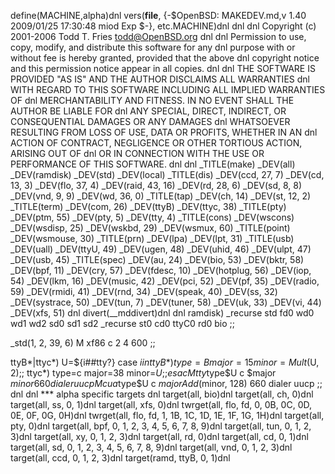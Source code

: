 define(MACHINE,alpha)dnl
vers(__file__,
	{-$OpenBSD: MAKEDEV.md,v 1.40 2009/01/25 17:30:48 miod Exp $-},
etc.MACHINE)dnl
dnl
dnl Copyright (c) 2001-2006 Todd T. Fries <todd@OpenBSD.org>
dnl
dnl Permission to use, copy, modify, and distribute this software for any
dnl purpose with or without fee is hereby granted, provided that the above
dnl copyright notice and this permission notice appear in all copies.
dnl
dnl THE SOFTWARE IS PROVIDED "AS IS" AND THE AUTHOR DISCLAIMS ALL WARRANTIES
dnl WITH REGARD TO THIS SOFTWARE INCLUDING ALL IMPLIED WARRANTIES OF
dnl MERCHANTABILITY AND FITNESS. IN NO EVENT SHALL THE AUTHOR BE LIABLE FOR
dnl ANY SPECIAL, DIRECT, INDIRECT, OR CONSEQUENTIAL DAMAGES OR ANY DAMAGES
dnl WHATSOEVER RESULTING FROM LOSS OF USE, DATA OR PROFITS, WHETHER IN AN
dnl ACTION OF CONTRACT, NEGLIGENCE OR OTHER TORTIOUS ACTION, ARISING OUT OF
dnl OR IN CONNECTION WITH THE USE OR PERFORMANCE OF THIS SOFTWARE.
dnl
dnl
_TITLE(make)
_DEV(all)
_DEV(ramdisk)
_DEV(std)
_DEV(local)
_TITLE(dis)
_DEV(ccd, 27, 7)
_DEV(cd, 13, 3)
_DEV(flo, 37, 4)
_DEV(raid, 43, 16)
_DEV(rd, 28, 6)
_DEV(sd, 8, 8)
_DEV(vnd, 9, 9)
_DEV(wd, 36, 0)
_TITLE(tap)
_DEV(ch, 14)
_DEV(st, 12, 2)
_TITLE(term)
_DEV(com, 26)
_DEV(ttyB)
_DEV(ttyc, 38)
_TITLE(pty)
_DEV(ptm, 55)
_DEV(pty, 5)
_DEV(tty, 4)
_TITLE(cons)
_DEV(wscons)
_DEV(wsdisp, 25)
_DEV(wskbd, 29)
_DEV(wsmux, 60)
_TITLE(point)
_DEV(wsmouse, 30)
_TITLE(prn)
_DEV(lpa)
_DEV(lpt, 31)
_TITLE(usb)
_DEV(uall)
_DEV(ttyU, 49)
_DEV(ugen, 48)
_DEV(uhid, 46)
_DEV(ulpt, 47)
_DEV(usb, 45)
_TITLE(spec)
_DEV(au, 24)
_DEV(bio, 53)
_DEV(bktr, 58)
_DEV(bpf, 11)
_DEV(cry, 57)
_DEV(fdesc, 10)
_DEV(hotplug, 56)
_DEV(iop, 54)
_DEV(lkm, 16)
_DEV(music, 42)
_DEV(pci, 52)
_DEV(pf, 35)
_DEV(radio, 59)
_DEV(rmidi, 41)
_DEV(rnd, 34)
_DEV(speak, 40)
_DEV(ss, 32)
_DEV(systrace, 50)
_DEV(tun, 7)
_DEV(tuner, 58)
_DEV(uk, 33)
_DEV(vi, 44)
_DEV(xfs, 51)
dnl
divert(__mddivert)dnl
dnl
ramdisk)
	_recurse std fd0 wd0 wd1 wd2 sd0 sd1 sd2
	_recurse st0 cd0 ttyC0 rd0 bio
	;;

_std(1, 2, 39, 6)
	M xf86		c 2 4 600
	;;

ttyB*|ttyc*)
	U=${i##tty?}
	case $i in
	ttyB*)	type=B major=15 minor=Mult($U, 2);;
	ttyc*)	type=c major=38 minor=$U;;
	esac
	M tty$type$U c $major $minor 660 dialer uucp
	M cua$type$U c $major Add($minor, 128) 660 dialer uucp
	;;
dnl
dnl *** alpha specific targets
dnl
target(all, bio)dnl
target(all, ch, 0)dnl
target(all, ss, 0, 1)dnl
target(all, xfs, 0)dnl
twrget(all, flo, fd, 0, 0B, 0C, 0D, 0E, 0F, 0G, 0H)dnl
twrget(all, flo, fd, 1, 1B, 1C, 1D, 1E, 1F, 1G, 1H)dnl
target(all, pty, 0)dnl
target(all, bpf, 0, 1, 2, 3, 4, 5, 6, 7, 8, 9)dnl
target(all, tun, 0, 1, 2, 3)dnl
target(all, xy, 0, 1, 2, 3)dnl
target(all, rd, 0)dnl
target(all, cd, 0, 1)dnl
target(all, sd, 0, 1, 2, 3, 4, 5, 6, 7, 8, 9)dnl
target(all, vnd, 0, 1, 2, 3)dnl
target(all, ccd, 0, 1, 2, 3)dnl
target(ramd, ttyB, 0, 1)dnl
